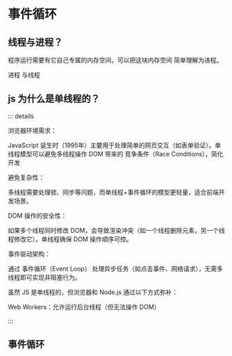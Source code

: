 # 事件循环

## 线程与进程？

程序运行需要有它自己专属的内存空间，可以把这块内存空间 简单理解为进程。

进程 与线程 

## js 为什么是单线程的？

::: details

浏览器环境需求：

JavaScript 诞生时（1995年）主要用于处理简单的网页交互（如表单验证）。单线程模型可以避免多线程操作 DOM 带来的 竞争条件（Race Conditions），简化开发

避免复杂性：

多线程需要处理锁、同步等问题，而单线程+事件循环的模型更轻量，适合前端开发场景。

DOM 操作的安全性：

如果多个线程同时修改 DOM，会导致渲染冲突（如一个线程删除元素，另一个线程修改它）。单线程确保 DOM 操作顺序可控。

事件驱动架构：

通过 事件循环（Event Loop） 处理异步任务（如点击事件、网络请求），无需多线程即可实现非阻塞行为。

虽然 JS 是单线程的，但浏览器和 Node.js 通过以下方式弥补：

Web Workers：允许运行后台线程（但无法操作 DOM）

:::

## 事件循环

